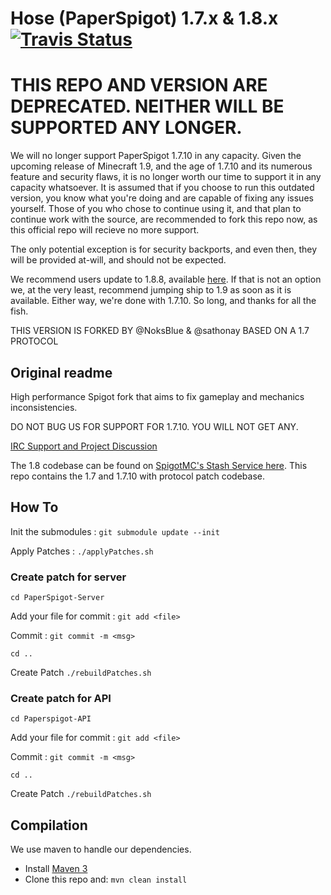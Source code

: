 Hose (PaperSpigot) 1.7.x & 1.8.x [![Travis Status](https://travis-ci.org/PaperSpigot/PaperSpigot.svg?branch=master)](https://travis-ci.org/PaperSpigot/PaperSpigot)
===========

THIS REPO AND VERSION ARE DEPRECATED. NEITHER WILL BE SUPPORTED ANY LONGER.
===========================================================================

We will no longer support PaperSpigot 1.7.10 in any capacity. Given the upcoming release of Minecraft 1.9, and the age of 1.7.10 and its numerous feature and security flaws, it is no longer worth our time to support it in any capacity whatsoever. It is assumed that if you choose to run this outdated version, you know what you're doing and are capable of fixing any issues yourself. Those of you who chose to continue using it, and that plan to continue work with the source, are recommended to fork this repo now, as this official repo will recieve no more support.

The only potential exception is for security backports, and even then, they will be provided at-will, and should not be expected.

We recommend users update to 1.8.8, available [here](https://hub.spigotmc.org/stash/projects/PAPER). If that is not an option we, at the very least, recommend jumping ship to 1.9 as soon as it is available. Either way, we're done with 1.7.10. So long, and thanks for all the fish.

THIS VERSION IS FORKED BY @NoksBlue & @sathonay BASED ON A 1.7 PROTOCOL





Original readme
-----------------------------------------------------

High performance Spigot fork that aims to fix gameplay and mechanics inconsistencies.

DO NOT BUG US FOR SUPPORT FOR 1.7.10. YOU WILL NOT GET ANY.

[IRC Support and Project Discussion](http://irc.spi.gt/iris/?channels=PaperSpigot)

The 1.8 codebase can be found on [SpigotMC's Stash Service here](https://hub.spigotmc.org/stash/projects/PAPER). This repo contains the 1.7 and 1.7.10 with protocol patch codebase.

How To
-----------

Init the submodules : `git submodule update --init`

Apply Patches : `./applyPatches.sh`

### Create patch for server ###

`cd PaperSpigot-Server`

Add your file for commit : `git add <file>`

Commit : `git commit -m <msg>`

`cd ..`

Create Patch `./rebuildPatches.sh`

### Create patch for API ###

`cd Paperspigot-API`

Add your file for commit : `git add <file>`

Commit : `git commit -m <msg>`

`cd ..`

Create Patch `./rebuildPatches.sh`




Compilation
-----------

We use maven to handle our dependencies.

* Install [Maven 3](http://maven.apache.org/download.html)
* Clone this repo and: `mvn clean install`
